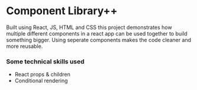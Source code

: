 # Component Library++

Built using React, JS, HTML and CSS this project demonstrates how multiple different components in a react app can be used together to build something bigger. Using seperate components makes the code cleaner and more reusable. 

### Some technical skills used 
- React props & children
- Conditional rendering 
